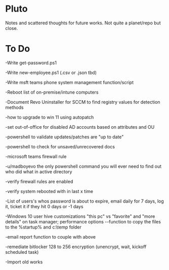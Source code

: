 # Pluto
Notes and scattered thoughts for future works.  Not quite a planet/repo but close. 


# To Do 

-Write get-password.ps1

-Write new-employee.ps1 (.csv or .json tbd)

-Write msft teams phone system management function/script

-Reboot list of on-premise/intune computers

-Document Revo Uninstaller for SCCM to find registry values for detection methods

-how to upgrade to win 11 using autopatch

-set out-of-office for disabled AD accounts based on attributes and OU

-powershell to validate updates/patches are "up to date"

-powershell to check for unsaved/unrecovered docs

-microsoft teams firewall rule 

-u/madboyevo the only powershell command you will ever need to find out who did what in active directory

-verify firewall rules are enabled

-verify system rebooted with in last x time

-List of users's whos password is about to expire, email daily for 7 days, log it, ticket it if they hit 0 days or -1 days

-Windows 10 user hive customizations "this pc" vs "favorite" and "more details" on task manager; performance options
--function to copy the files to the %startup% and c:\temp folder

-email report function to couple with above

-remediate bitlocker 128 to 256 encryption (unencrypt, wait, kickoff scheduled task)


-Import old works


